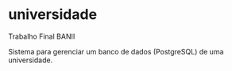 # universidade

Trabalho Final BANII

Sistema para gerenciar um banco de dados (PostgreSQL) de uma universidade.
